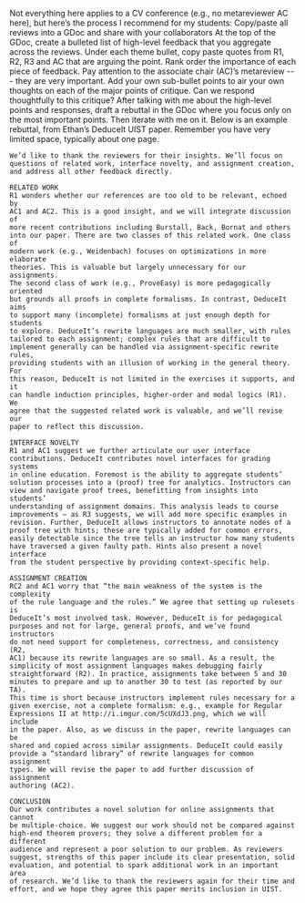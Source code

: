 Not everything here applies to a CV conference (e.g., no metareviewer AC here),
but here’s the process I recommend for my students: Copy/paste all reviews into
a GDoc and share with your collaborators At the top of the GDoc, create a
bulleted list of high-level feedback that you aggregate across the reviews.
Under each theme bullet, copy paste quotes from R1, R2, R3 and AC that are
arguing the point. Rank order the importance of each piece of feedback. Pay
attention to the associate chair (AC)’s metareview --- they are very important.
Add your own sub-bullet points to air your own thoughts on each of the major
points of critique. Can we respond thoughtfully to this critique? After talking
with me about the high-level points and responses, draft a rebuttal in the GDoc
where you focus only on the most important points. Then iterate with me on it.
Below is an example rebuttal, from Ethan’s DeduceIt UIST paper. Remember you
have very limited space, typically about one page.

~~~~
We’d like to thank the reviewers for their insights. We’ll focus on
questions of related work, interface novelty, and assignment creation,
and address all other feedback directly.

RELATED WORK
R1 wonders whether our references are too old to be relevant, echoed by
AC1 and AC2. This is a good insight, and we will integrate discussion of
more recent contributions including Burstall, Back, Bornat and others
into our paper. There are two classes of this related work. One class of
modern work (e.g., Weidenbach) focuses on optimizations in more elaborate
theories. This is valuable but largely unnecessary for our assignments.
The second class of work (e.g., ProveEasy) is more pedagogically oriented
but grounds all proofs in complete formalisms. In contrast, DeduceIt aims
to support many (incomplete) formalisms at just enough depth for students
to explore. DeduceIt’s rewrite languages are much smaller, with rules
tailored to each assignment; complex rules that are difficult to
implement generally can be handled via assignment-specific rewrite rules,
providing students with an illusion of working in the general theory. For
this reason, DeduceIt is not limited in the exercises it supports, and it
can handle induction principles, higher-order and modal logics (R1). We
agree that the suggested related work is valuable, and we’ll revise our
paper to reflect this discussion.

INTERFACE NOVELTY
R1 and AC1 suggest we further articulate our user interface
contributions. DeduceIt contributes novel interfaces for grading systems
in online education. Foremost is the ability to aggregate students’
solution processes into a (proof) tree for analytics. Instructors can
view and navigate proof trees, benefitting from insights into students’
understanding of assignment domains. This analysis leads to course
improvements — as R3 suggests, we will add more specific examples in
revision. Further, DeduceIt allows instructors to annotate nodes of a
proof tree with hints; these are typically added for common errors,
easily detectable since the tree tells an instructor how many students
have traversed a given faulty path. Hints also present a novel interface
from the student perspective by providing context-specific help.

ASSIGNMENT CREATION
RC2 and AC1 worry that “the main weakness of the system is the complexity
of the rule language and the rules.” We agree that setting up rulesets is
DeduceIt’s most involved task. However, DeduceIt is for pedagogical
purposes and not for large, general proofs, and we’ve found instructors
do not need support for completeness, correctness, and consistency (R2,
AC1) because its rewrite languages are so small. As a result, the
simplicity of most assignment languages makes debugging fairly
straightforward (R2). In practice, assignments take between 5 and 30
minutes to prepare and up to another 30 to test (as reported by our TA).
This time is short because instructors implement rules necessary for a
given exercise, not a complete formalism: e.g., example for Regular
Expressions II at http://i.imgur.com/5cUXdJ3.png, which we will include
in the paper. Also, as we discuss in the paper, rewrite languages can be
shared and copied across similar assignments. DeduceIt could easily
provide a “standard library” of rewrite languages for common assignment
types. We will revise the paper to add further discussion of assignment
authoring (AC2). 

CONCLUSION
Our work contributes a novel solution for online assignments that cannot
be multiple-choice. We suggest our work should not be compared against
high-end theorem provers; they solve a different problem for a different
audience and represent a poor solution to our problem. As reviewers
suggest, strengths of this paper include its clear presentation, solid
evaluation, and potential to spark additional work in an important area
of research. We’d like to thank the reviewers again for their time and
effort, and we hope they agree this paper merits inclusion in UIST.
